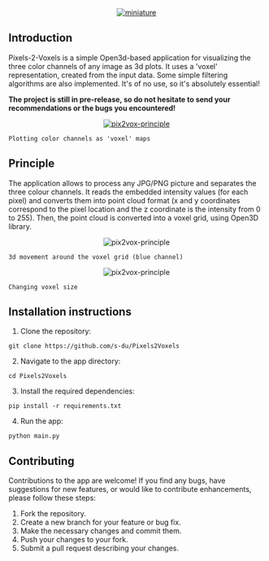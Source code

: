 <p align="center">
    <a href="https://ibb.co/f8gmxVJ"><img src="https://i.ibb.co/Q8gsK70/miniature.png" alt="miniature" border="0"></a>
</p>

## Introduction
Pixels-2-Voxels is a simple Open3d-based application for visualizing the three color channels of any image as 3d plots. It uses a 'voxel' representation, created from the input data. Some simple filtering algorithms are also implemented. 
It's of no use, so it's absolutely essential!

**The project is still in pre-release, so do not hesitate to send your recommendations or the bugs you encountered!**

<p align="center">
    <a href="https://ibb.co/j8QjMmz"><img src="https://i.ibb.co/vcTMPph/pix2vox-principle.png" alt="pix2vox-principle" border="0"></a>
    
    Plotting color channels as 'voxel' maps
</p>


## Principle
The application allows to process any JPG/PNG picture and separates the three colour channels.
It reads the embedded intensity values (for each pixel) and converts them into point cloud format (x and y coordinates correspond to the pixel location and the z coordinate is the intensity from 0 to 255).
Then, the point cloud is converted into a voxel grid, using Open3D library. 

<p align="center">
    <a><img src="https://media.giphy.com/media/v1.Y2lkPTc5MGI3NjExcGdtbGRtdG1jeXJtbzY3ZmlpZHA2NTVsMGllZHRvM3dteXlqM3c4NCZlcD12MV9pbnRlcm5hbF9naWZfYnlfaWQmY3Q9Zw/zi4qX6gbVYSRXPxQVp/giphy.gif" alt="pix2vox-principle" border="0"></a>
    
    3d movement around the voxel grid (blue channel)
</p>

<p align="center">
    <a><img src="https://media.giphy.com/media/v1.Y2lkPTc5MGI3NjExMDN2NHhyZTY1dTF6ZWNidXVnMmtiOHBvZ2diMGppZ3h0Mmd2MTVzMiZlcD12MV9pbnRlcm5hbF9naWZfYnlfaWQmY3Q9Zw/IgBbLq5An1ajtv3AdP/giphy.gif" alt="pix2vox-principle" border="0"></a>
    
    Changing voxel size
</p>



## Installation instructions

1. Clone the repository:
```
git clone https://github.com/s-du/Pixels2Voxels
```

2. Navigate to the app directory:
```
cd Pixels2Voxels
```

3. Install the required dependencies:
```
pip install -r requirements.txt
```

4. Run the app:
```
python main.py
```

## Contributing

Contributions to the app are welcome! If you find any bugs, have suggestions for new features, or would like to contribute enhancements, please follow these steps:

1. Fork the repository.
2. Create a new branch for your feature or bug fix.
3. Make the necessary changes and commit them.
4. Push your changes to your fork.
5. Submit a pull request describing your changes.
